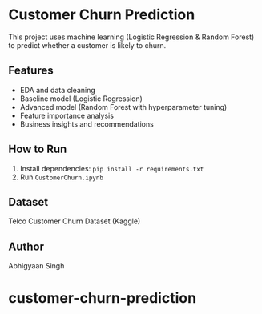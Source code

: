 # Customer Churn Prediction

This project uses machine learning (Logistic Regression & Random Forest) to predict whether a customer is likely to churn. 

## Features
- EDA and data cleaning
- Baseline model (Logistic Regression)
- Advanced model (Random Forest with hyperparameter tuning)
- Feature importance analysis
- Business insights and recommendations

## How to Run
1. Install dependencies: `pip install -r requirements.txt`
2. Run `CustomerChurn.ipynb`

## Dataset
Telco Customer Churn Dataset (Kaggle)

## Author
Abhigyaan Singh
# customer-churn-prediction
